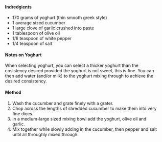 #### Indredgients

* 170 grams of yoghurt (thin smooth greek style)
* 1 average sized cucumber
* 1 large clove of garlic crushed into paste
* 1 tablespoon of olive oil
* 1/8 teaspoon of white pepper
* 1/4 teaspoon of salt


#### Notes on Yoghurt

When selecting yoghurt, you can select a thicker yoghurt than the cosistency desired provided the yoghurt is not sweet, this is fine. You can then add water (and/or milk) to the yoghurt mixing through to achieve the desired consistency.


#### Method

1. Wash the cucumber and grate finely with a grater.
1. Chop across the lengths of shredded cucumber to make them into very fine dices.
1. In a medium-large sized mixing bowl add the yoghurt, olive oil and garlic.
1. Mix together while slowly adding in the cucumber, then pepper and salt until all throughly mixed through.
